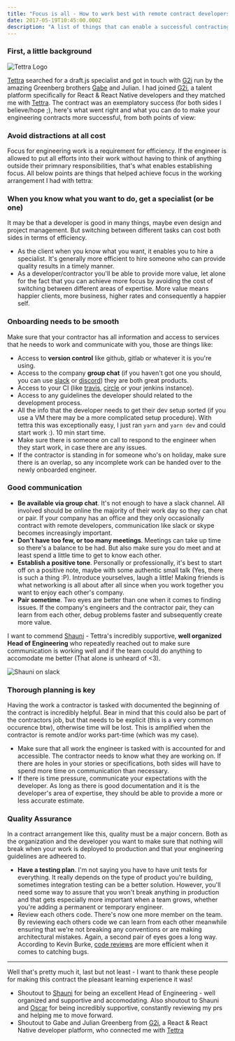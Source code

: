 ```yaml
---
title: "Focus is all - How to work best with remote contract developers"
date: 2017-05-19T10:45:00.000Z
description: "A list of things that can enable a successful contracting arrangement between a software engineer and the organization that's hiring him."
---
```


### First, a little background
![Tettra Logo](/img/blog/tettra.png)

[Tettra](https://tettra.co) searched for a draft.js specialist and got in touch with [G2i](http://g2i.co) run by the amazing Greenberg brothers [Gabe](https://twitter.com/gabe_g2i) and Julian. I had joined [G2i](http://g2i.co), a talent platform specifically for React & React Native developers and they matched me with [Tettra](https://tettra.co). The contract was an exemplatory success (for both sides I believe/hope ;), here's what went right and what you can do to make your engineering contracts more successful, from both points of view:

### Avoid distractions at all cost
Focus for engineering work is a requirement for efficiency. If the engineer is allowed to put all efforts into their work without having to think of anything outside their primnary responsibilities, that's what enables establishing focus. All below points are things that helped achieve focus in the working arrangement I had with tettra:

### When you know what you want to do, get a specialist (or be one)
It may be that a developer is good in many things, maybe even design and project management. But switching between different tasks can cost both sides in terms of efficiency.

- As the client when you know what you want, it enables you to hire a specialist. It's generally more efficient to hire someone who can provide quality results in a timely manner.
- As a developer/contractor you'll be able to provide more value, let alone for the fact that you can achieve more focus by avoiding the cost of switching between different areas of expertise. More value means happier clients, more business, higher rates and consequently a happier self.

### Onboarding needs to be smooth
Make sure that your contractor has all information and access to services that he needs to work and communicate with you, those are things like:

- Access to __version control__ like github, gitlab or whatever it is you're using.
- Access to the company __group chat__ (if you haven't got one you should, you can use [slack](https://slack.com/) or [discord](https://discordapp.com/)) they are both great products.
- Access to your CI (like [travis](https://travis-ci.com), [circle](https://circleci.com/) or your jenkins instance).
- Access to any guidelines the developer should related to the development process.
- All the info that the developer needs to get their dev setup sorted (if you use a VM there may be a more complicated setup procedure). With tettra this was exceptionally easy, I just ran `yarn` and `yarn dev` and could start work :). 10 min start time.
- Make sure there is someone on call to respond to the engineer when they start work, in case there are any issues.
- If the contractor is standing in for someone who's on holiday, make sure there is an overlap, so any incomplete work can be handed over to the newly onboarded engineer.

### Good communication

- __Be available via group chat__. It's not enough to have a slack channel. All involved should be online the majority of their work day so they can chat or pair. If your company has an office and they only occasionally contract with remote developers, communication like slack or skype becomes increasingly important.
- __Don't have too few, or too many meetings__. Meetings can take up time so there's a balance to be had. But also make sure you do meet and at least spend a little time to get to know each other.
- __Establish a positive tone__. Personally or professionally, it's best to start off on a positive note, maybe with some authentic small talk (Yes, there is such a thing :P). Introduce yourselves, laugh a little! Making friends is what networking is all about after all since when you work together you want to enjoy each other's company.
- __Pair sometime__. Two eyes are better than one when it comes to finding issues. If the company's engineers and the contractor pair, they can learn from each other, debug problems faster and subsequently create more value.

I want to commend [Shauni](https://twitter.com/rogueraspberry) - Tettra's incredibly supportive, __well organized Head of Engineering__ who repeatedly reached out to make sure communication is working well and if the team could do anything to accomodate me better (That alone is unheard of <3).

![Shauni on slack](/img/blog/shauni-on-slack.png)

### Thorough planning is key
Having the work a contractor is tasked with documented the beginning of the contract is incredibly helpful. Bear in mind that this could also be part of the contractors job, but that needs to be explicit (this is a very common occurence btw), otherwise time will be lost. This is amplified when the contractor is remote and/or works part-time (which was my case).

- Make sure that all work the engineer is tasked with is accounted for and accessible. The contractor needs to know what they are working on. If there are holes in your stories or specifications, both sides will have to spend more time on communication than necessary.
- If there is time pressure, communicate your expectations with the developer. As long as there is good documentation and it is the developer's area of expertise, they should be able to provide a more or less accurate estimate.

### Quality Assurance
In a contract arrangement like this, quality must be a major concern. Both as the organization and the developer you want to make sure that nothing will break when your work is deployed to production and that your engineering guidelines are adheered to.

- __Have a testing plan__. I'm not saying you have to have unit tests for everything. It really depends on the type of product you're building, sometimes integration testing can be a better solution. However, you'll need some way to assure that you won't break anything in production and that gets especially more important when a team grows, whether you're adding a permanent or temporary engineer.
- Review each others code. There's now one more member on the team. By reviewing each others code we can learn from each other meanwhile ensuring that we're not breaking any conventions or are making architectural mistakes. Again, a second pair of eyes goes a long way. According to Kevin Burke, [code reviews](https://kev.inburke.com/kevin/the-best-ways-to-find-bugs-in-your-code/) are more efficient when it comes to catching bugs.

----

Well that's pretty much it, last but not least - I want to thank these people for making this contract the pleasant learning experience it was!

- Shoutout to [Shauni](https://twitter.com/rogueraspberry) for being an excellent Head of Engineering - well organized and supportive and accomodating. Also shoutout to Shauni and [Oscar](https://twitter.com/oscargemorrison) for being incredibly supportive, constantly reviewing my prs and helping me to move forward.
- Shoutout to Gabe and Julian Greenberg from [G2i](http://g2i.co), a React & React Native developer platform, who connected me with [Tettra](https://tettra.co)
